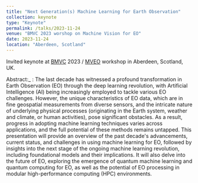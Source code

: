 ```yaml
---
title: "Next Generation(s) Machine Learning for Earth Observation"
collection: keynote
type: "Keynote"
permalink: /talks/2023-11-24
venue: "BMVC 2023 worshop on Machine Vision for EO"
date: 2023-11-24
location: "Aberdeen, Scotland"
---
```


Invited keynote at [BMVC](https://bmvc2023.org/) 2023 / [MVEO](https://mveo.github.io/) workshop in Aberdeen, Scotland, UK.

Abstract:_ : The last decade has witnessed a profound transformation in Earth Observation (EO) through the deep learning revolution, with Artificial Intelligence (AI) being increasingly employed to tackle various EO challenges. However, the unique characteristics of EO data, which are in fine geospatial measurements from diverse sensors, and the intricate nature of underlying physical processes (originating in the Earth system, weather and climate, or human activities), pose significant obstacles. As a result, progress in adopting machine learning techniques varies across applications, and the full potential of these methods remains untapped. This presentation will provide an overview of the past decade's advancements, current status, and challenges in using machine learning for EO, followed by insights into the next stage of the ongoing machine learning revolution, including foundational models and their implications. It will also delve into the future of EO, exploring the emergence of quantum machine learning and quantum computing for EO, as well as the potential of EO processing in modular high-performance computing (HPC) environments. 
